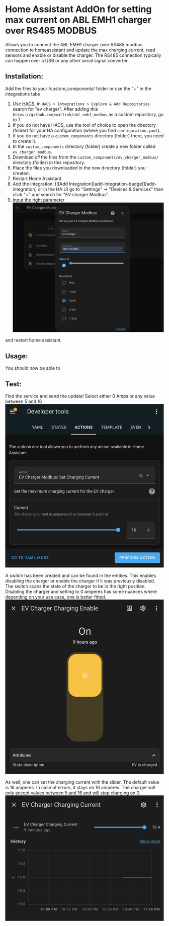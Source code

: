 # Home Assistant AddOn for setting max current on ABL EMH1 charger over RS485 MODBUS


Allows you to connect the ABL EMH1 charger over RS485 modbus connection to homeassistant and update the max charging current, read sensors and enable or disable the charger. The RS485 connection typically can happen over a USB or any other serial signal converter.


## Installation:
Add the files to your /custom_components/ folder or use the "+" in the integrations tabs

1. Use [HACS](https://hacs.xyz/docs/setup/download), in `HACS > Integrations > Explore & Add Repositories` search for "ev charger". After adding this `https://github.com/matfroh/abl_emh1_modbus` as a custom repository, go to 7.
2. If you do not have HACS, use the tool of choice to open the directory (folder) for your HA configuration (where you find `configuration.yaml`).
3. If you do not have a `custom_components` directory (folder) there, you need to create it.
4. In the `custom_components` directory (folder) create a new folder called `ev_charger_modbus`.
5. Download _all_ the files from the `custom_components/ev_charger_modbus/` directory (folder) in this repository.
6. Place the files you downloaded in the new directory (folder) you created.
7. Restart Home Assistant.
8. Add the integration: [![Add Integration][add-integration-badge]][add-integration] or in the HA UI go to "Settings" -> "Devices & Services" then click "+" and search for "EV charger Modbus".
9. Input the right parameter
![Setup](setup.png)

and restart home assistant.

## Usage:
You should now be able to 

## Test:

Find the service and send the update!
Select either 0 Amps or any value between 5 and 16
![Set the current in actions](set_current.png)

A switch has been created and can be found in the entities. This enables disabling the charger or enable the charger if it was previously disabled.
The switch scans the state of the charger to be in the right position.
Disabling the charger and setting to 0 amperes has some nuances where depending on your use case, one is better fitted.
![switch](switch.png)

As well, one can set the charging current with the slider. The default value is 16 amperes. In case of errors, it stays on 16 amperes.
The charger will only accept values between 5 and 16 and will stop charging on 0.
![Set the current in actions](slider.png)

